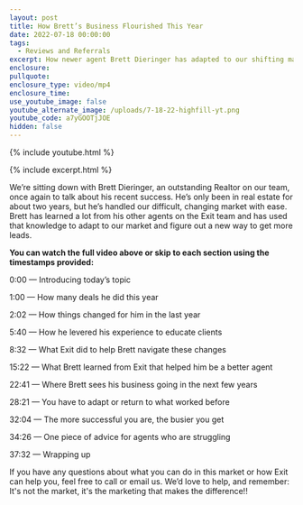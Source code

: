 ```yaml
---
layout: post
title: How Brett’s Business Flourished This Year
date: 2022-07-18 00:00:00
tags:
  - Reviews and Referrals
excerpt: How newer agent Brett Dieringer has adapted to our shifting market
enclosure:
pullquote:
enclosure_type: video/mp4
enclosure_time:
use_youtube_image: false
youtube_alternate_image: /uploads/7-18-22-highfill-yt.png
youtube_code: a7yGOOTjJOE
hidden: false
---
```

{% include youtube.html %}

{% include excerpt.html %}

We’re sitting down with Brett Dieringer, an outstanding Realtor on our team, once again to talk about his recent success. He’s only been in real estate for about two years, but he’s handled our difficult, changing market with ease. Brett has learned a lot from his other agents on the Exit team and has used that knowledge to adapt to our market and figure out a new way to get more leads.

**You can watch the full video above or skip to each section using the timestamps provided:**

0:00 — Introducing today’s topic

1:00 — How many deals he did this year

2:02 — How things changed for him in the last year

5:40 — How he levered his experience to educate clients

8:32 — What Exit did to help Brett navigate these changes

15:22 — What Brett learned from Exit that helped him be a better agent

22:41 — Where Brett sees his business going in the next few years

28:21 — You have to adapt or return to what worked before

32:04 — The more successful you are, the busier you get

34:26 — One piece of advice for agents who are struggling

37:32 — Wrapping up

If you have any questions about what you can do in this market or how Exit can help you, feel free to call or email us. We’d love to help, and remember: It's not the market, it's the marketing that makes the difference\!\!

